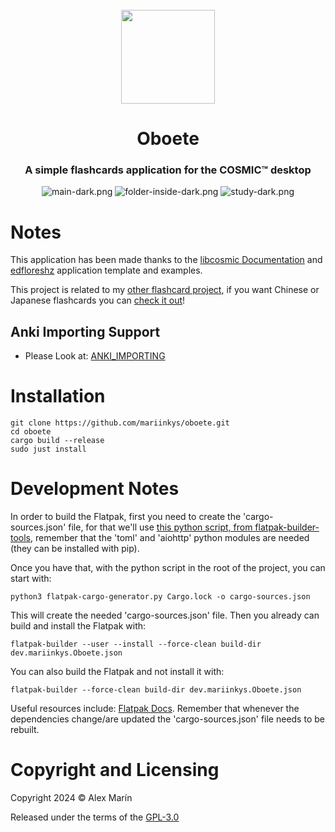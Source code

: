<div align="center">
  <br>
  <img src="https://raw.githubusercontent.com/mariinkys/oboete/main/res/icons/hicolor/256x256/apps/dev.mariinkys.Oboete.svg" width="150" />
  <h1>Oboete</h1>

  <h3>A simple flashcards application for the COSMIC™ desktop</h3>

  ![main-dark.png](https://raw.githubusercontent.com/mariinkys/oboete/main/res/screenshots/main-dark.png)
  ![folder-inside-dark.png](https://raw.githubusercontent.com/mariinkys/oboete/main/res/screenshots/folder-inside-dark.png)
  ![study-dark.png](https://raw.githubusercontent.com/mariinkys/oboete/main/res/screenshots/study-dark.png)
</div>

# Notes

This application has been made thanks to the [libcosmic Documentation](https://pop-os.github.io/libcosmic/cosmic/) and [edfloreshz](https://github.com/edfloreshz) application template and examples.

This project is related to my [other flashcard project](https://github.com/mariinkys/delphinus_flashcards), if you want Chinese or Japanese flashcards you can [check it out](https://github.com/mariinkys/delphinus_flashcards)!

## Anki Importing Support

- Please Look at: [ANKI_IMPORTING](https://github.com/mariinkys/oboete/main/info/ANKI_IMPORTING.md)

# Installation
```
git clone https://github.com/mariinkys/oboete.git
cd oboete
cargo build --release
sudo just install
```

# Development Notes
In order to build the Flatpak, first you need to create the 'cargo-sources.json' file, for that we'll use [this python script, from flatpak-builder-tools](https://github.com/flatpak/flatpak-builder-tools/tree/master/cargo), remember that the 'toml' and 'aiohttp' python modules are needed (they can be installed with pip).

Once you have that, with the python script in the root of the project, you can start with:
```
python3 flatpak-cargo-generator.py Cargo.lock -o cargo-sources.json
```
This will create the needed 'cargo-sources.json' file. 
Then you already can build and install the Flatpak with:
```
flatpak-builder --user --install --force-clean build-dir dev.mariinkys.Oboete.json
```
You can also build the Flatpak and not install it with:
```
flatpak-builder --force-clean build-dir dev.mariinkys.Oboete.json
```
Useful resources include:
[Flatpak Docs](https://docs.flatpak.org/en/latest/first-build.html). Remember that whenever the dependencies change/are updated the 'cargo-sources.json' file needs to be rebuilt.

# Copyright and Licensing

Copyright 2024 © Alex Marín

Released under the terms of the [GPL-3.0](https://github.com/mariinkys/oboete/blob/main/LICENSE)
